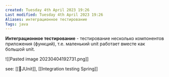 ```yaml
---
created: Tuesday 4th April 2023 19:26
Last modified: Tuesday 4th April 2023 19:26
Aliases: интеграционное тестирование
Tags: java
---
```


**Интеграционное тестирование** - тестирование несколько компонентов приложения (функций), т.е. маленький unit работает вместе как большой unit.

![[Pasted image 20230404192731.png]]

see: [[📙JUnit]], [[Integration testing Spring]]